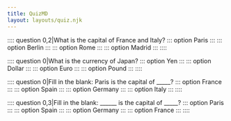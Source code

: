 ```yaml
---
title: QuizMD
layout: layouts/quiz.njk
---
```

:::: question 0,2|What is the capital of France and Italy?
::: option
Paris
:::
::: option
Berlin
:::
::: option
Rome
:::
::: option
Madrid
:::
::::

:::: question 0|What is the currency of Japan?
::: option
Yen
:::
::: option
Dollar
:::
::: option
Euro
:::
::: option
Pound
:::
::::

:::: question 0|Fill in the blank: Paris is the capital of _____?
::: option
France
:::
::: option
Spain
:::
::: option
Germany
:::
::: option
Italy
:::
::::

:::: question 0,3|Fill in the blank: ______ is the capital of _____?
::: option
Paris
:::
::: option
Spain
:::
::: option
Germany
:::
::: option
France
:::
::::